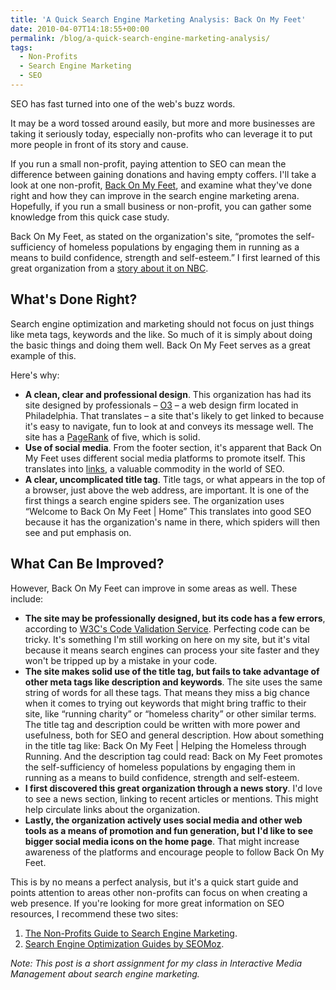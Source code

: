 ```yaml
---
title: 'A Quick Search Engine Marketing Analysis: Back On My Feet'
date: 2010-04-07T14:18:55+00:00
permalink: /blog/a-quick-search-engine-marketing-analysis/
tags:
  - Non-Profits
  - Search Engine Marketing
  - SEO
---
```


SEO has fast turned into one of the web's buzz words.

It may be a word tossed around easily, but more and more businesses are taking it seriously today, especially non-profits who can leverage it to put more people in front of its story and cause.

If you run a small non-profit, paying attention to SEO can mean the difference between gaining donations and having empty coffers. I'll take a look at one non-profit, [Back On My Feet](http://www.backonmyfeet.org/), and examine what they've done right and how they can improve in the search engine marketing arena. Hopefully, if you run a small business or non-profit, you can gather some knowledge from this quick case study.

Back On My Feet, as stated on the organization's site, &#8220;promotes the self-sufficiency of homeless populations by engaging them in running as a means to build confidence, strength and self-esteem.&#8221; I first learned of this great organization from a [story about it on NBC](http://www.msnbc.msn.com/id/21134540/vp/30036783#30036783).

## What's Done Right?

Search engine optimization and marketing should not focus on just things like meta tags, keywords and the like. So much of it is simply about doing the basic things and doing them well. Back On My Feet serves as a great example of this.

Here's why:

  * **A clean, clear and professional design**. This organization has had its site designed by professionals – [O3](http://www.o3world.com/) – a web design firm located in Philadelphia. That translates – a site that's likely to get linked to because it's easy to navigate, fun to look at and conveys its message well. The site has a [PageRank](http://en.wikipedia.org/wiki/PageRank) of five, which is solid.
  * **Use of social media**. From the footer section, it's apparent that Back On My Feet uses different social media platforms to promote itself. This translates into [links](http://search.twitter.com/search?q=backonmyfeet.org), a valuable commodity in the world of SEO.
  * **A clear, uncomplicated title tag**. Title tags, or what appears in the top of a browser, just above the web address, are important. It is one of the first things a search engine spiders see. The organization uses &#8220;Welcome to Back On My Feet | Home&#8221; This translates into good SEO because it has the organization's name in there, which spiders will then see and put emphasis on.

## What Can Be Improved?

However, Back On My Feet can improve in some areas as well. These include:

  * **The site may be professionally designed, but its code has a few errors**, according to [W3C's Code Validation Service](http://validator.w3.org/check?uri=http%3A%2F%2Fwww.backonmyfeet.org%2F&charset=%28detect+automatically%29&doctype=Inline&group=0). Perfecting code can be tricky. It's something I'm still working on here on my site, but it's vital because it means search engines can process your site faster and they won't be tripped up by a mistake in your code.
  * **The site makes solid use of the title tag, but fails to take advantage of other meta tags like description and keywords**. The site uses the same string of words for all these tags. That means they miss a big chance when it comes to trying out keywords that might bring traffic to their site, like &#8220;running charity&#8221; or &#8220;homeless charity&#8221; or other similar terms. The title tag and description could be written with more power and usefulness, both for SEO and general description. How about something in the title tag like: Back On My Feet | Helping the Homeless through Running. And the description tag could read: Back on My Feet promotes the self-sufficiency of homeless populations by engaging them in running as a means to build confidence, strength and self-esteem.
  * **I first discovered this great organization through a news story**. I'd love to see a news section, linking to recent articles or mentions. This might help circulate links about the organization.
  * **Lastly, the organization actively uses social media and other web tools as a means of promotion and fun generation, but I'd like to see bigger social media icons on the home page**. That might increase awareness of the platforms and encourage people to follow Back On My Feet.

This is by no means a perfect analysis, but it's a quick start guide and points attention to areas other non-profits can focus on when creating a web presence. If you're looking for more great information on SEO resources, I recommend these two sites:

  1. [The Non-Profits Guide to Search Engine Marketing](http://www.seobook.org/).
  2. [Search Engine Optimization Guides by SEOMoz](http://www.seomoz.org/articles).

_Note: This post is a short assignment for my class in Interactive Media Management about search engine marketing._
